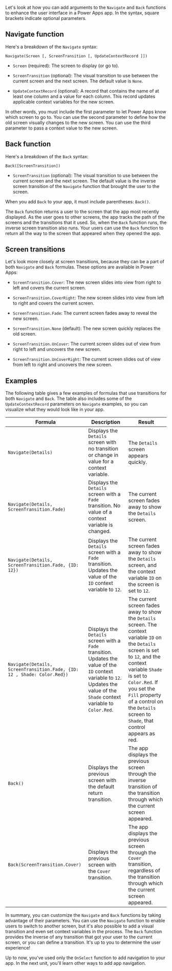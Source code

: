Let's look at how you can add arguments to the `Navigate` and `Back` functions to enhance the user interface in a Power Apps app. In the syntax, square brackets indicate optional parameters.

## Navigate function

Here's a breakdown of the `Navigate` syntax:

`Navigate(Screen [, ScreenTransition [, UpdateContextRecord ]])`

- `Screen` (required): The screen to display (or go to).

- `ScreenTransition` (optional): The visual transition to use between the current screen and the next screen. The default value is `None`.

- `UpdateContextRecord` (optional): A record that contains the name of at least one column and a value for each column. This record updates applicable context variables for the new screen.

In other words, you must include the first parameter to let Power Apps know which screen to go to. You can use the second parameter to define how the old screen visually changes to the new screen. You can use the third parameter to pass a context value to the new screen.

## Back function

Here's a breakdown of the `Back` syntax:

`Back([ScreenTransition])`

- `ScreenTransition` (optional): The visual transition to use between the current screen and the next screen. The default value is the inverse screen transition of the `Navigate` function that brought the user to the screen.

When you add `Back` to your app, it must include parentheses: `Back()`.

The `Back` function returns a user to the screen that the app most recently displayed. As the user goes to other screens, the app tracks the path of the screens and the transitions that it used. So, when the `Back` function runs, the inverse screen transition also runs. Your users can use the `Back` function to return all the way to the screen that appeared when they opened the app.

## Screen transitions

Let's look more closely at screen transitions, because they can be a part of both `Navigate` and `Back` formulas. These options are available in Power Apps:

- `ScreenTransition.Cover`: The new screen slides into view from right to left and covers the current screen.

- `ScreenTransition.CoverRight`: The new screen slides into view from left to right and covers the current screen.

- `ScreenTransition.Fade`: The current screen fades away to reveal the new screen.

- `ScreenTransition.None` (default): The new screen quickly replaces the old screen.

- `ScreenTransition.UnCover`: The current screen slides out of view from right to left and uncovers the new screen.

- `ScreenTransition.UnCoverRight`: The current screen slides out of view from left to right and uncovers the new screen.

## Examples

The following table gives a few examples of formulas that use transitions for both `Navigate` and `Back`. The table also includes some of the `UpdateContextRecord` parameters on `Navigate` examples, so you can visualize what they would look like in your app.

|     Formula                                                                       |     Description                                                                                                                                                                       |     Result                                                                                                                                                                                                                                                                                            |
|-----------------------------------------------------------------------------------|---------------------------------------------------------------------------------------------------------------------------------------------------------------------------------------|-------------------------------------------------------------------------------------------------------------------------------------------------------------------------------------------------------------------------------------------------------------------------------------------------------|
|     `Navigate(Details)`                                                             |     Displays the `Details` screen with no transition or change in value for a context variable.                                                                                     |     The `Details` screen appears quickly.                                                                                                                                                                                                                                                             |
|     `Navigate(Details,   ScreenTransition.Fade)`                                    |     Displays the `Details` screen with a `Fade` transition. No value of a context variable is changed.                                                                                  |     The current   screen fades away to show the `Details` screen.                                                                                                                                                                                                                                       |
|     `Navigate(Details,   ScreenTransition.Fade, {ID: 12})`                          |     Displays the `Details` screen with a `Fade` transition. Updates the value of the `ID` context variable to `12`.                                                                    |     The current screen fades away to show the `Details` screen, and the context variable `ID` on the screen is set to `12`.                                                                                                                                                                             |
|     `Navigate(Details,   ScreenTransition.Fade, {ID: 12 , Shade: Color.Red})`    |     Displays the `Details` screen with a `Fade` transition. Updates the value of the `ID` context variable to `12`. Updates the value of the `Shade` context variable to `Color.Red`.    |     The current screen fades away to show the `Details` screen. The context variable `ID` on the `Details` screen is set to `12`, and the context variable `Shade` is set to `Color.Red`. If you set the `Fill` property of a control on the `Details` screen to `Shade`, that control appears as red.    |
|     `Back()`                                                                        |     Displays the previous screen with the default return transition.                                                                                                                |     The app displays the previous screen through the inverse transition of the transition through which the current screen appeared.                                                                                                                                                                      |
|     `Back(ScreenTransition.Cover)`                                              |     Displays the previous screen with the `Cover` transition.                                                                                                                         |    The app displays the previous screen through the `Cover` transition, regardless of the transition through which the current screen appeared.                                                                                                                                                            |

In summary, you can customize the `Navigate` and `Back` functions by taking advantage of their parameters. You can use the `Navigate` function to enable users to switch to another screen, but it's also possible to add a visual transition and even set context variables in the process. The `Back` function provides the inverse of any transition that got your user to the current screen, or you can define a transition. It's up to you to determine the user experience!

Up to now, you've used only the `OnSelect` function to add navigation to your app. In the next unit, you'll learn other ways to add app navigation.
